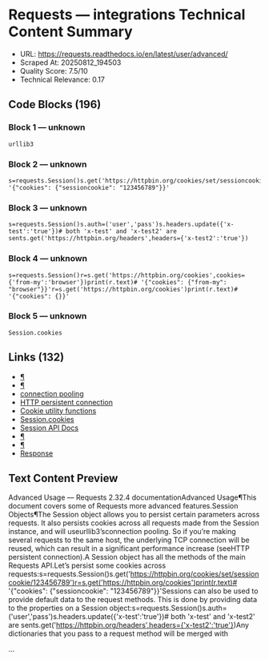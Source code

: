 # Requests — integrations Technical Content Summary

- URL: https://requests.readthedocs.io/en/latest/user/advanced/
- Scraped At: 20250812_194503
- Quality Score: 7.5/10
- Technical Relevance: 0.17

## Code Blocks (196)
### Block 1 — unknown
```
urllib3
```

### Block 2 — unknown
```
s=requests.Session()s.get('https://httpbin.org/cookies/set/sessioncookie/123456789')r=s.get('https://httpbin.org/cookies')print(r.text)# '{"cookies": {"sessioncookie": "123456789"}}'
```

### Block 3 — unknown
```
s=requests.Session()s.auth=('user','pass')s.headers.update({'x-test':'true'})# both 'x-test' and 'x-test2' are sents.get('https://httpbin.org/headers',headers={'x-test2':'true'})
```

### Block 4 — unknown
```
s=requests.Session()r=s.get('https://httpbin.org/cookies',cookies={'from-my':'browser'})print(r.text)# '{"cookies": {"from-my": "browser"}}'r=s.get('https://httpbin.org/cookies')print(r.text)# '{"cookies": {}}'
```

### Block 5 — unknown
```
Session.cookies
```

## Links (132)
- [¶](#advanced-usage)
- [¶](#session-objects)
- [connection pooling](https://urllib3.readthedocs.io/en/latest/reference/urllib3.connectionpool.html)
- [HTTP persistent connection](https://en.wikipedia.org/wiki/HTTP_persistent_connection)
- [Cookie utility functions](../../api/#api-cookies)
- [Session.cookies](../../api/#requests.Session.cookies)
- [Session API Docs](../../api/#sessionapi)
- [¶](#request-and-response-objects)
- [¶](#prepared-requests)
- [Response](../../api/#requests.Response)

## Text Content Preview

Advanced Usage — Requests 2.32.4 documentationAdvanced Usage¶This document covers some of Requests more advanced features.Session Objects¶The Session object allows you to persist certain parameters across
requests. It also persists cookies across all requests made from the
Session instance, and will useurllib3’sconnection pooling. So if
you’re making several requests to the same host, the underlying TCP
connection will be reused, which can result in a significant performance
increase (seeHTTP persistent connection).A Session object has all the methods of the main Requests API.Let’s persist some cookies across requests:s=requests.Session()s.get('https://httpbin.org/cookies/set/sessioncookie/123456789')r=s.get('https://httpbin.org/cookies')print(r.text)# '{"cookies": {"sessioncookie": "123456789"}}'Sessions can also be used to provide default data to the request methods. This
is done by providing data to the properties on a Session object:s=requests.Session()s.auth=('user','pass')s.headers.update({'x-test':'true'})# both 'x-test' and 'x-test2' are sents.get('https://httpbin.org/headers',headers={'x-test2':'true'})Any dictionaries that you pass to a request method will be merged with 

…